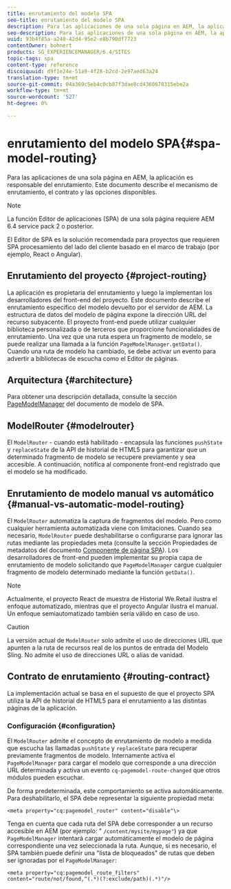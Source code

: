 ```yaml
---
title: enrutamiento del modelo SPA
seo-title: enrutamiento del modelo SPA
description: Para las aplicaciones de una sola página en AEM, la aplicación es responsable del enrutamiento. Este documento describe el mecanismo de enrutamiento, el contrato y las opciones disponibles.
seo-description: Para las aplicaciones de una sola página en AEM, la aplicación es responsable del enrutamiento. Este documento describe el mecanismo de enrutamiento, el contrato y las opciones disponibles.
uuid: 93b4f85a-a240-42d4-95e2-e8b790df7723
contentOwner: bohnert
products: SG_EXPERIENCEMANAGER/6.4/SITES
topic-tags: spa
content-type: reference
discoiquuid: d9f1e24e-51a9-4f28-b2cd-2e97aed63a24
translation-type: tm+mt
source-git-commit: 04a369c5eb4c0cb87f3dae8cd4360678315ebe2a
workflow-type: tm+mt
source-wordcount: '527'
ht-degree: 0%

---
```



# enrutamiento del modelo SPA{#spa-model-routing}

Para las aplicaciones de una sola página en AEM, la aplicación es responsable del enrutamiento. Este documento describe el mecanismo de enrutamiento, el contrato y las opciones disponibles.

>[!NOTE]
>
>La función Editor de aplicaciones (SPA) de una sola página requiere AEM 6.4 service pack 2 o posterior.
>
>El Editor de SPA es la solución recomendada para proyectos que requieren SPA procesamiento del lado del cliente basado en el marco de trabajo (por ejemplo, React o Angular).

## Enrutamiento del proyecto {#project-routing}

La aplicación es propietaria del enrutamiento y luego la implementan los desarrolladores del front-end del proyecto. Este documento describe el enrutamiento específico del modelo devuelto por el servidor de AEM. La estructura de datos del modelo de página expone la dirección URL del recurso subyacente. El proyecto front-end puede utilizar cualquier biblioteca personalizada o de terceros que proporcione funcionalidades de enrutamiento. Una vez que una ruta espera un fragmento de modelo, se puede realizar una llamada a la función `PageModelManager.getData()`. Cuando una ruta de modelo ha cambiado, se debe activar un evento para advertir a bibliotecas de escucha como el Editor de páginas.

## Arquitectura {#architecture}

Para obtener una descripción detallada, consulte la sección [PageModelManager](/help/sites-developing/spa-blueprint.md#pagemodelmanager) del documento de modelo de SPA.

## ModelRouter {#modelrouter}

El `ModelRouter` - cuando está habilitado - encapsula las funciones `pushState` y `replaceState` de la API de historial de HTML5 para garantizar que un determinado fragmento de modelo se recupere previamente y sea accesible. A continuación, notifica al componente front-end registrado que el modelo se ha modificado.

## Enrutamiento de modelo manual vs automático {#manual-vs-automatic-model-routing}

El `ModelRouter` automatiza la captura de fragmentos del modelo. Pero como cualquier herramienta automatizada viene con limitaciones. Cuando sea necesario, `ModelRouter` puede deshabilitarse o configurarse para ignorar las rutas mediante las propiedades meta (consulte la sección Propiedades de metadatos del documento [Componente de página SPA](/help/sites-developing/spa-page-component.md)). Los desarrolladores de front-end pueden implementar su propia capa de enrutamiento de modelo solicitando que `PageModelManager` cargue cualquier fragmento de modelo determinado mediante la función `getData()`.

>[!NOTE]
>
>Actualmente, el proyecto React de muestra de Historial We.Retail ilustra el enfoque automatizado, mientras que el proyecto Angular ilustra el manual. Un enfoque semiautomatizado también sería válido en caso de uso.

>[!CAUTION]
>
>La versión actual de `ModelRouter` solo admite el uso de direcciones URL que apunten a la ruta de recursos real de los puntos de entrada del Modelo Sling. No admite el uso de direcciones URL o alias de vanidad.

## Contrato de enrutamiento {#routing-contract}

La implementación actual se basa en el supuesto de que el proyecto SPA utiliza la API de historial de HTML5 para el enrutamiento a las distintas páginas de la aplicación.

### Configuración {#configuration}

El `ModelRouter` admite el concepto de enrutamiento de modelo a medida que escucha las llamadas `pushState` y `replaceState` para recuperar previamente fragmentos de modelo. Internamente activa el `PageModelManager` para cargar el modelo que corresponde a una dirección URL determinada y activa un evento `cq-pagemodel-route-changed` que otros módulos pueden escuchar.

De forma predeterminada, este comportamiento se activa automáticamente. Para deshabilitarlo, el SPA debe representar la siguiente propiedad meta:

```
<meta property="cq:pagemodel_router" content="disable"\>
```

Tenga en cuenta que cada ruta del SPA debe corresponder a un recurso accesible en AEM (por ejemplo: &quot; `/content/mysite/mypage"`) ya que `PageModelManager` intentará cargar automáticamente el modelo de página correspondiente una vez seleccionada la ruta. Aunque, si es necesario, el SPA también puede definir una &quot;lista de bloqueados&quot; de rutas que deben ser ignoradas por el `PageModelManager`:

```
<meta property="cq:pagemodel_route_filters" content="route/not/found,^(.*)(?:exclude/path)(.*)"/>
```
